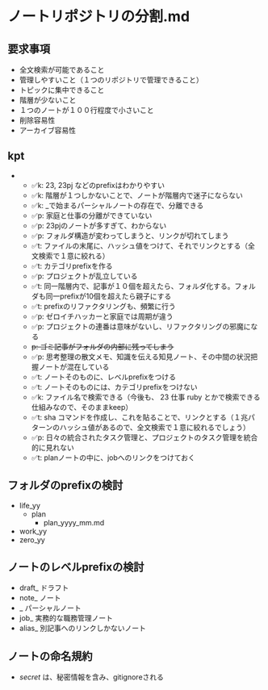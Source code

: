 # ノートリポジトリの分割.md


## 要求事項
- 全文検索が可能であること
- 管理しやすいこと（１つのリポジトリで管理できること）
- トピックに集中できること
- 階層が少ないこと
- １つのノートが１００行程度で小さいこと
- 削除容易性
- アーカイブ容易性

## kpt
-
  - ✅k: 23, 23pj などのprefixはわかりやすい
  - ✅k: 階層が１つしかないことで、ノートが階層内で迷子にならない
  - ✅k: _で始まるパーシャルノートの存在で、分離できる
  - ✅p: 家庭と仕事の分離ができていない
  - ✅p: 23pjのノートが多すぎて、わからない
  - ✅p: フォルダ構造が変わってしまうと、リンクが切れてしまう
  - ✅t: ファイルの末尾に、ハッシュ値をつけて、それでリンクとする（全文検索で１意に絞れる）
  - ✅t: カテゴリprefixを作る
  - ✅p: プロジェクトが乱立している
  - ✅t: 同一階層内で、記事が１０個を超えたら、フォルダ化する。フォルダも同一prefixが10個を超えたら親子にする
  - ✅t: prefixのリファクタリングも、頻繁に行う
  - ✅p: ゼロイチハッカーと家庭では周期が違う
  - ✅p: プロジェクトの連番は意味がないし、リファクタリングの邪魔になる
  - ~~p: ゴミ記事がフォルダの内部に残ってしまう~~
  - ✅p: 思考整理の散文メモ、知識を伝える知見ノート、その中間の状況把握ノートが混在している
  - ✅t: ノートそのものに、レベルprefixをつける
  - ✅t: ノートそのものには、カテゴリprefixをつけない
  - ✅k: ファイル名で検索できる（今後も、 23 仕事 ruby とかで検索できる仕組みなので、そのままkeep）
  - ✅t: sha コマンドを作成し、これを貼ることで、リンクとする（１兆パターンのハッシュ値があるので、全文検索で１意に絞れるでしょう）
  - ✅p: 日々の統合されたタスク管理と、プロジェクトのタスク管理を統合的に見れない
  - ✅t: planノートの中に、jobへのリンクをつけておく

## フォルダのprefixの検討
- life_yy
  - plan
    - plan_yyyy_mm.md
- work_yy
- zero_yy

## ノートのレベルprefixの検討
- draft_ ドラフト
- note_ ノート
- _ パーシャルノート
- job_ 実務的な職務管理ノート
- alias_ 別記事へのリンクしかないノート

## ノートの命名規約
- *_secret_* は、秘密情報を含み、gitignoreされる

